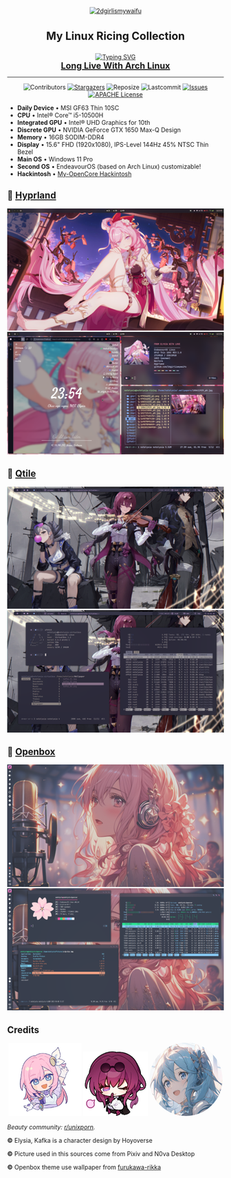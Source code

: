 <div align="center">
  <a href="https://github.com/2dgirlismywaifu/My-Linux-Ricing">
    <img class="avatar" alt="2dgirlismywaifu" src="https://images.weserv.nl/?url=avatars.githubusercontent.com/u/59259855?v=4&h=300&w=300&fit=cover&mask=circle&maxage=7d" width="200" height="200"/>
  </a>

<h3 align="center", style="font-size:25px">My Linux Ricing Collection</h3>
  <a href="https://git.io/typing-svg"><img src="https://readme-typing-svg.demolab.com?font=Caveat&size=30&pause=1000&color=E462F7&center=true&vCenter=true&random=false&width=435&lines=%F0%9F%92%95+Inspired+by+r%2Funinxporn+%F0%9F%92%95" alt="Typing SVG" /></a>
  <br />
  <a href="https://github.com/linuxmobile/hyprland-dots", style="font-size:20px"><strong>Long Live With Arch Linux</strong></a>
<hr>

![Contributors][contributors-shield]
  [![Stargazers][stars-shield]][stars-url]
  ![Reposize][size-shield]
  ![Lastcommit][commit-shield]
  [![Issues][issues-shield]][issues-url]
  [![APACHE License][license-shield]][license-url]

</div>

- **Daily Device** • MSI GF63 Thin 10SC
- **CPU** • Intel® Core™ i5-10500H
- **Integrated GPU** • Intel® UHD Graphics for 10th
- **Discrete GPU** • NVIDIA GeForce GTX 1650 Max-Q Design
- **Memory** • 16GB SODIM-DDR4
- **Display** • 15.6" FHD (1920x1080), IPS-Level 144Hz 45% NTSC Thin Bezel
- **Main OS** • Windows 11 Pro
- **Second OS** • EndeavourOS (based on Arch Linux)
  customizable!
- **Hackintosh** • [My-OpenCore Hackintosh](https://github.com/2dgirlismywaifu/My-Opencore-Hackintosh)

## 🌸 [Hyprland](https://github.com/2dgirlismywaifu/My-Linux-Ricing/tree/hyprland)

![1](./assets/screen-short-01.png)![2](./assets/screen-short-02.png)

## 🌸 [Qtile](https://github.com/2dgirlismywaifu/My-Linux-Ricing/tree/qtile)

![1](./assets/screen-short-03.png)![2](./assets/screen-short-04.png)

## 🌸 [Openbox](https://github.com/2dgirlismywaifu/My-Linux-Ricing/tree/openbox)

![1](./assets/screen-short-05.png)![2](./assets/screen-short-06.png)

## Credits
<div align="center">

  <p float="left">
    <img alt="from-elysia-with-love" src="./assets/elysia/elysia-hi.png" width="170" height="170"/>
    <img alt="kafka-mama" src="./assets/kafka/Kafka_5.png" width="150" height="150"/>
    <img style="border-radius: 50%;" alt="furukawa-rikka-deviantart" src="./assets/furukawa-rikka/furukawa-rikka-reverb-girl.png" width="170" height="170"/>
  </p>
</div>

_Beauty community: [r/unixporn](https://www.reddit.com/r/unixporn)._

**©** Elysia, Kafka is a character design by Hoyoverse

**©** Picture used in this sources come from Pixiv and N0va Desktop

**©** Openbox theme use wallpaper from [furukawa-rikka](https://www.deviantart.com/furukawa-rikka)

<!-- MARKDOWN LINKS & IMAGES -->
<!-- https://www.markdownguide.org/basic-syntax/#reference-style-links -->
[contributors-shield]: https://img.shields.io/github/contributors/2dgirlismywaifu/My-Linux-Ricing.svg?style=for-the-badge&color=C9CBFF&logoColor=D9E0EE&labelColor=302D41
[contributors-url]: https://github.com/2dgirlismywaifu/My-Linux-Ricing/graphs/contributors
[forks-shield]: https://img.shields.io/github/forks/2dgirlismywaifu/My-Linux-Ricing.svg?style=for-the-badge&color=C9CBFF&logoColor=D9E0EE&labelColor=302D41
[forks-url]: https://github.com/2dgirlismywaifu/My-Linux-Ricing/network/members
[stars-shield]: https://img.shields.io/github/stars/2dgirlismywaifu/My-Linux-Ricing.svg?style=for-the-badge&color=C9CBFF&logoColor=D9E0EE&labelColor=302D41
[size-shield]: https://img.shields.io/github/repo-size/2dgirlismywaifu/My-Linux-Ricing.svg?style=for-the-badge&color=C9CBFF&logoColor=D9E0EE&labelColor=302D41
[linecount-shield]: https://img.shields.io/tokei/lines/github/2dgirlismywaifu/My-Linux-Ricing?color=C9CBFF&labelColor=302D41&style=for-the-badge
[commit-shield]: https://img.shields.io/github/last-commit/2dgirlismywaifu/My-Linux-Ricing.svg?style=for-the-badge&color=C9CBFF&logoColor=D9E0EE&labelColor=302D41
[stars-url]: https://github.com/2dgirlismywaifu/My-Linux-Ricing/stargazers
[issues-shield]: https://img.shields.io/github/issues/2dgirlismywaifu/My-Linux-Ricing.svg?style=for-the-badge&color=C9CBFF&logoColor=D9E0EE&labelColor=302D41
[issues-url]: https://github.com/2dgirlismywaifu/My-Linux-Ricing/issues
[license-shield]: https://img.shields.io/github/license/2dgirlismywaifu/My-Linux-Ricing.svg?style=for-the-badge&color=C9CBFF&logoColor=D9E0EE&labelColor=302D41
[license-url]: https://github.com/2dgirlismywaifu/My-Linux-Ricing/blob/main/LICENSE
